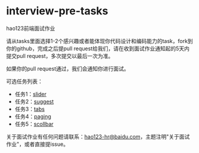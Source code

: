 # interview-pre-tasks

hao123前端面试作业

请从tasks里面选择1-2个感兴趣或者能体现你代码设计和编码能力的task，fork到你的github，完成之后提pull request给我们，请在收到面试作业通知起的5天内提交pull request，多次提交以最后一次为准。

如果你的pull request通过，我们会通知你进行面试。

可选任务列表：
* 任务1：[slider](./task1-slider)
* 任务2：[suggest](./task2-suggest)
* 任务3：[tabs](./task3-tabs)
* 任务4：[paging](./task4-paging)
* 任务5：[scollbar](./task5-scollbar)

关于面试作业有任何问题请联系：hao123-hr@baidu.com，主题注明"关于面试作业"，或者直接提issue。
